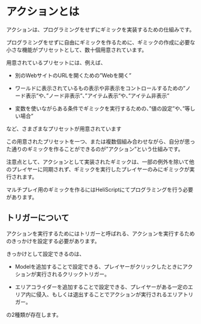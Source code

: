 # アクションとは

アクションは、プログラミングをせずにギミックを実装するための仕組みです。

プログラミングをせずに自由にギミックを作るために、ギミックの作成に必要な小さな機能がプリセットとして、数十個用意されています。

用意されているプリセットには、例えば、

- 別のWebサイトのURLを開くための”Webを開く”

- ワールドに表示されているもの表示や非表示をコントロールするための”ノード表示”や、”ノード非表示”、”アイテム表示”や、”アイテム非表示”

- 変数を使いながらある条件でギミックを実行するための、”値の設定”や、”等しい場合”

など、さまざまなプリセットが用意されています

この用意されたプリセットを一つ、または複数個組み合わせながら、自分が思った通りのギミックを作ることができるのが”アクション”という仕組みです。

注意点として、アクションとして実装されたギミックは、一部の例外を除いて他のプレイヤーに同期されず、ギミックを実行したプレイヤーのみにギミックが実行されます。

マルチプレイ用のギミックを作るにはHeliScriptにてプログラミングを行う必要があります。

## トリガーについて

アクションを実行するためにはトリガーと呼ばれる、アクションを実行するためのきっかけを設定する必要があります。

きっかけとして設定できるのは、

- Modelを追加することで設定できる、プレイヤーがクリックしたときにアクションが実行されるクリックトリガー。

- エリアコライダーを追加することで設定できる、プレイヤーがある一定のエリア内に侵入、もしくは退出することでアクションが実行されるエリアトリガー。

の2種類が存在します。
